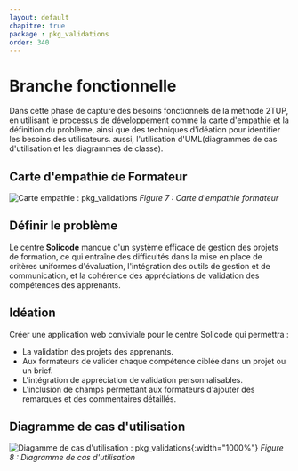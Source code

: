 ```yaml
---
layout: default
chapitre: true
package : pkg_validations
order: 340
---
```


# Branche fonctionnelle
Dans cette phase de capture des besoins fonctionnels de la méthode 2TUP, en utilisant le processus de développement comme la carte d'empathie et la définition du problème, ainsi que des techniques d'idéation pour identifier les besoins  des utilisateurs. aussi, l'utilisation d'UML(diagrammes de cas d'utilisation et les diagrammes de classe).

## Carte d'empathie de Formateur
![Carte empathie : pkg_validations](/soli-lms/Besoin/pkg_validations/Carte-empathie.svg)
*Figure 7 : Carte d'empathie formateur*

## Définir le problème
Le centre **Solicode** manque d'un système efficace de gestion des projets de formation, ce qui entraîne des difficultés dans la mise en place de critères uniformes d'évaluation, l'intégration des outils de gestion et de communication, et la cohérence des appréciations de validation des compétences des apprenants.


## Idéation

Créer une application web conviviale pour le centre Solicode qui permettra :

- La validation des projets des apprenants.
- Aux formateurs de valider chaque compétence ciblée dans un projet ou un brief.
- L'intégration de appréciation de validation personnalisables.
- L'inclusion de champs permettant aux formateurs d'ajouter des remarques et des commentaires détaillés.



## Diagramme de cas d'utilisation 
![Diagamme de cas d'utilisation : pkg_validations](/soli-lms/diagrammes/pkg_validations/uses_cases_pkg_validations/uses_cases_pkg_validations.svg){:width="1000%"}
*Figure 8 : Diagramme de cas d'utilisation*


